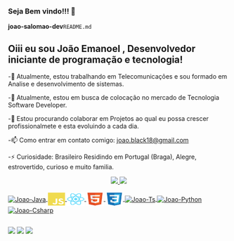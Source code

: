 ### Seja Bem vindo!!! 👋


**joao-salomao-dev**`README.md` 

## Oiii eu sou João Emanoel , Desenvolvedor iniciante de programação e tecnologia!

-🔭 Atualmente, estou trabalhando em Telecomunicações e sou formado em Analise e desenvolvimento de sistemas.                                                                     

-🌱 Atualmente, estou em busca de colocação no mercado de Tecnologia Software Developer.

-👯 Estou procurando colaborar em Projetos ao qual eu possa crescer profissionalmete e esta evoluindo a cada dia.

-📫 Como entrar em contato comigo: joao.black18@gmail.com

-⚡ Curiosidade: Brasileiro Residindo em Portugal (Braga), Alegre, estrovertido, curioso e muito familia. 

<div align="center">
  <a href="https://github.com/joao-salomao-dev">
  <img height="180em" src="https://github-readme-stats.vercel.app/api?username=joao-salomao-dev&show_icons=true&theme=dracula&include_all_commits=true&count_private=true"/>
  <img height="180em" src="https://github-readme-stats.vercel.app/api/top-langs/?username=joao-salomao-dev&layout=compact&langs_count=7&theme=dracula"/>
</div>
<div style="display: inline_block"><br>
  <img align="center" alt="Joao-Java" height="30" width="40" src="https://cdn.jsdelivr.net/gh/devicons/devicon/icons/java/java-original-wordmark.svg">
  <img align="center" alt="Joao-Js" height="30" width="40" src="https://raw.githubusercontent.com/devicons/devicon/master/icons/javascript/javascript-plain.svg">
  <img align="center" alt="Joao-React" height="30" width="40" src="https://raw.githubusercontent.com/devicons/devicon/master/icons/react/react-original.svg">
  <img align="center" alt="Joao-HTML" height="30" width="40" src="https://raw.githubusercontent.com/devicons/devicon/master/icons/html5/html5-original.svg">
  <img align="center" alt="Joao-CSS" height="30" width="40" src="https://raw.githubusercontent.com/devicons/devicon/master/icons/css3/css3-original.svg">
  <img align="center" alt="Joao-Ts" height="30" width="40" src="https://cdn.jsdelivr.net/gh/devicons/devicon/icons/vscode/vscode-original-wordmark.svg">
  <img align="center" alt="Joao-Python" height="30" width="40" src="https://cdn.jsdelivr.net/gh/devicons/devicon/icons/postgresql/postgresql-original-wordmark.svg">
  <img align="center" alt="Joao-Csharp" height="30" width="40" src="https://cdn.jsdelivr.net/gh/devicons/devicon/icons/mysql/mysql-original-wordmark.svg">
  
</div>
  
  ##
 
<div> 
  <a href="https://www.instagram.com/joao_emanoel_salomao/" target="_blank"><img src="https://img.shields.io/badge/-Instagram-%23E4405F?style=for-the-badge&logo=instagram&logoColor=white" target="_blank"></a>
    <a href = "mailto:joao.black18@gmail.com@gmail.com"><img src="https://img.shields.io/badge/-Gmail-%23333?style=for-the-badge&logo=gmail&logoColor=white" target="_blank"></a>
  <a href="https://www.linkedin.com/in/jo%C3%A3o-emanoel/" target="_blank"><img src="https://img.shields.io/badge/-LinkedIn-%230077B5?style=for-the-badge&logo=linkedin&logoColor=white" target="_blank"></a> 
 
  
 
</div>

